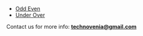 - [Odd Even](http://bot.technovenia.com/v1/)
- [Under Over](http://bot.technovenia.com/v2/)

Contact us for more info: **technovenia@gmail.com**
